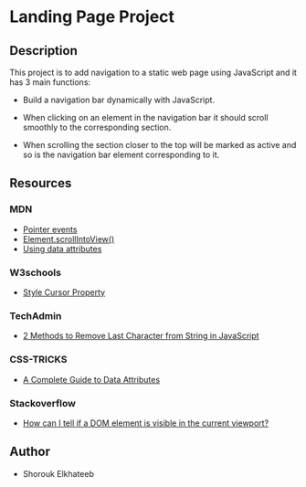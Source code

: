 
# Landing Page Project

## Description

This project is to add navigation to a static web page using JavaScript and it has 3 main functions:

- Build a navigation bar dynamically with JavaScript.

- When clicking on an element in the navigation bar it should scroll smoothly to the corresponding section.

- When scrolling the section closer to the top will be marked as active and so is the navigation bar element corresponding to it.

## Resources
### MDN
- [Pointer events](https://developer.mozilla.org/en-US/docs/Web/API/Pointer_events)
- [Element.scrollIntoView()](https://developer.mozilla.org/en-US/docs/Web/API/Element/scrollIntoView)
- [Using data attributes](https://developer.mozilla.org/en-US/docs/Learn/HTML/Howto/Use_data_attributes)

### W3schools
- [Style Cursor Property](https://www.w3schools.com/jsref/prop_style_cursor.asp)

### TechAdmin
- [2 Methods to Remove Last Character from String in JavaScript](https://tecadmin.net/remove-last-character-from-string-in-javascript/)

### CSS-TRICKS
- [A Complete Guide to Data Attributes](https://css-tricks.com/a-complete-guide-to-data-attributes/)

### Stackoverflow
- [How can I tell if a DOM element is visible in the current viewport?](https://stackoverflow.com/questions/123999/how-can-i-tell-if-a-dom-element-is-visible-in-the-current-viewport)

## Author
- Shorouk Elkhateeb

